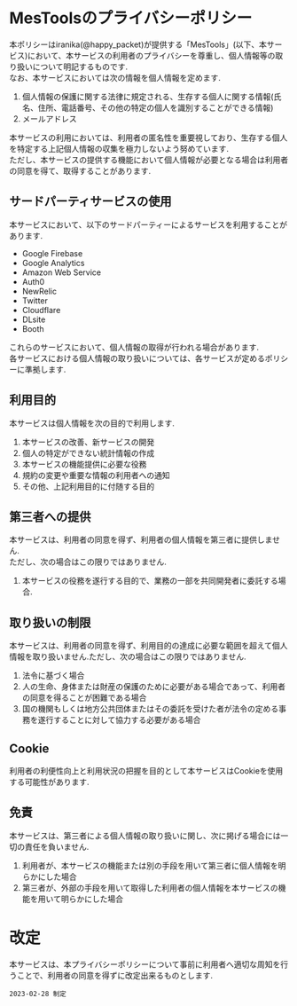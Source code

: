 # MesToolsのプライバシーポリシー

本ポリシーはiranika(@happy_packet)が提供する「MesTools」(以下、本サービス)において、本サービスの利用者のプライバシーを尊重し、個人情報等の取り扱いについて明記するものです.  
なお、本サービスにおいては次の情報を個人情報を定めます.

1. 個人情報の保護に関する法律に規定される、生存する個人に関する情報(氏名、住所、電話番号、その他の特定の個人を識別することができる情報)
2. メールアドレス

本サービスの利用においては、利用者の匿名性を重要視しており、生存する個人を特定する上記個人情報の収集を極力しないよう努めています.  
ただし、本サービスの提供する機能において個人情報が必要となる場合は利用者の同意を得て、取得することがあります.  


## サードパーティサービスの使用

本サービスにおいて、以下のサードパーティーによるサービスを利用することがあります.

* Google Firebase
* Google Analytics
* Amazon Web Service
* Auth0
* NewRelic
* Twitter
* Cloudflare
* DLsite
* Booth

これらのサービスにおいて、個人情報の取得が行われる場合があります.  
各サービスにおける個人情報の取り扱いについては、各サービスが定めるポリシーに準拠します.

## 利用目的

本サービスは個人情報を次の目的で利用します.

1. 本サービスの改善、新サービスの開発
2. 個人の特定ができない統計情報の作成
3. 本サービスの機能提供に必要な役務
4. 規約の変更や重要な情報の利用者への通知
5. その他、上記利用目的に付随する目的

## 第三者への提供

本サービスは、利用者の同意を得ず、利用者の個人情報を第三者に提供しません.  
ただし、次の場合はこの限りではありません.

1. 本サービスの役務を遂行する目的で、業務の一部を共同開発者に委託する場合.

## 取り扱いの制限

本サービスは、利用者の同意を得ず、利用目的の達成に必要な範囲を超えて個人情報を取り扱いません.ただし、次の場合はこの限りではありません.

1. 法令に基づく場合
2. 人の生命、身体または財産の保護のために必要がある場合であって、利用者の同意を得ることが困難である場合
3. 国の機関もしくは地方公共団体またはその委託を受けた者が法令の定める事務を遂行することに対して協力する必要がある場合

## Cookie

利用者の利便性向上と利用状況の把握を目的として本サービスはCookieを使用する可能性があります.

## 免責

本サービスは、第三者による個人情報の取り扱いに関し、次に掲げる場合には一切の責任を負いません.

1. 利用者が、本サービスの機能または別の手段を用いて第三者に個人情報を明らかにした場合
2. 第三者が、外部の手段を用いて取得した利用者の個人情報を本サービスの機能を用いて明らかにした場合

# 改定

本サービスは、本プライバシーポリシーについて事前に利用者へ適切な周知を行うことで、利用者の同意を得ずに改定出来るものとします.

```
2023-02-28 制定
```
